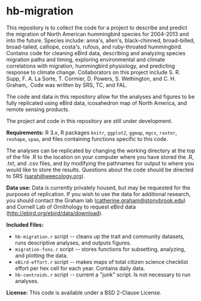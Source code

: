 hb-migration
============

This repository is to collect the code for a project to describe and predict the migration of North American hummingbird species for 2004-2013 and into the future. Species include: anna's, allen's, black-chinned, broad-billed, broad-tailed, calliope, costa's, rufous, and ruby-throated hummingbird. Contains code for cleaning eBird data, describing and analyzing species migration paths and timing, exploring environmental and climate correlations with migration, hummingbird physiology, and predicting response to climate change. Collaborators on this project include S. R. Supp, F. A. La Sorte, T. Cormier, D. Powers, S. Wethington, and C. H. Graham,.
Code was written by SRS, TC, and FAL.

The code and data in this repository allow for the analyses and figures to be fully replicated using eBird data, icosahedron map of North America, and remote sensing products.

The project and code in this repository are still under development.

**Requirements:**
R 3.x, R packages `knitr`, `ggplot2`, `ggmap`, `mgcv`, `raster`, `reshape`, `spaa`, and files containing functions specific to this code.

The analyses can be replicated by changing the working directory at the top of the file .R to the location on your computer where you have stored the .R, .txt, and .csv files, and by modifying the pathnames for output to where you would like to store the results. Questions about the code should be directed to SRS (sarah@weecology.org).


**Data use:**
Data is currently privately housed, but may be requested for the purposes of replication. If you wish to use the data for additional research, you should contact the Graham lab (catherine.graham@stonybrook.edu) and Cornell Lab of Ornithology to request eBird data (http://ebird.org/ebird/data/download).


**Included Files:**
* `hb-migration.r` script -- cleans up the trait and community datasets, runs descriptive analyses, and outputs figures.
* `migration-fxns.r` script -- stores functions for subsetting, analyzing, and plotting the data.
* `eBird-effort.r` script -- makes maps of total citizen science checklist effort per hex cell for each year. Contains daily data.
* `hb-centroids.r` script -- current a "junk" script. Is not necessary to run analyses.

**License:** This code is available under a BSD 2-Clause License.
